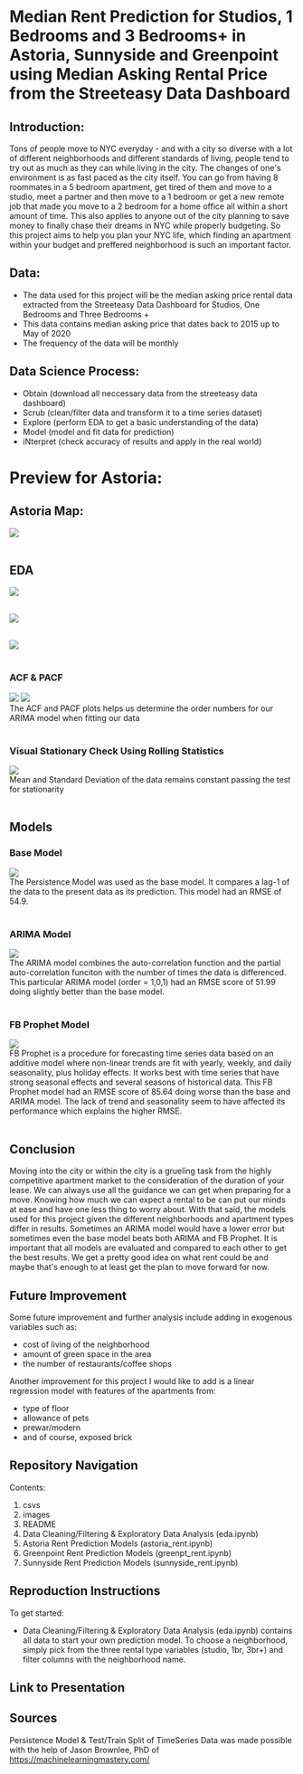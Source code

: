 # Median Rent Prediction for Studios, 1 Bedrooms and 3 Bedrooms+ in Astoria, Sunnyside and Greenpoint using Median Asking Rental Price from the Streeteasy Data Dashboard 

## Introduction:

Tons of people move to NYC everyday - and with a city so diverse with a lot of different neighborhoods and different standards of living, people tend to try out as much as they can while living in the city. The changes of one's environment is as fast paced as the city itself. You can go from having 8 roommates in a 5 bedroom apartment, get tired of them and move to a studio, meet a partner and then move to a 1 bedroom or get a new remote job that made you move to a 2 bedroom for a home office all within a short amount of time. This also applies to anyone out of the city planning to save money to finally chase their dreams in NYC while properly budgeting. So this project aims to help you plan your NYC life, which finding an apartment within your budget and preffered neighborhood is such an important factor.

## Data:

- The data used for this project will be the median asking price rental data extracted from the Streeteasy Data Dashboard for Studios, One Bedrooms and Three Bedrooms +
- This data contains median asking price that dates back to 2015 up to May of 2020
- The frequency of the data will be monthly

## Data Science Process:

- Obtain (download all neccessary data from the streeteasy data dashboard)
- Scrub (clean/filter data and transform it to a time series dataset)
- Explore (perform EDA to get a basic understanding of the data)
- Model (model and fit data for prediction)
- iNterpret (check accuracy of results and apply in the real world)

# Preview for Astoria:
## Astoria Map:
![](/images/astoria.png)
<br />
<br />
## EDA 

![](/images/studios.png)
<br />
<br />


![](/images/1br.png)
<br />
<br />


![](/images/3br.png)
<br />
<br />


### ACF & PACF
![](/images/acf.png)
![](/images/pacf.png)
<br />
The ACF and PACF plots helps us determine the order numbers for our ARIMA model when fitting our data
<br />
<br />


### Visual Stationary Check Using Rolling Statistics
![](/images/rollingstudio.png)
<br />
Mean and Standard Deviation of the data remains constant passing the test for stationarity
<br />
<br />

## Models
### Base Model
![](/images/base.png)
<br />
The Persistence Model was used as the base model. It compares a lag-1 of the data to the present data as its prediction. This model had an RMSE of 54.9.
<br />
<br />


### ARIMA Model
![](/images/arima.png)
<br />
The ARIMA model combines the auto-correlation function and the partial auto-correlation funciton with the number of times the data is differenced. This particular ARIMA model (order = 1,0,1) had an RMSE score of 51.99 doing slightly better than the base model. 
<br />
<br />


### FB Prophet Model
![](/images/fb.png)
<br />
FB Prophet is a procedure for forecasting time series data based on an additive model where non-linear trends are fit with yearly, weekly, and daily seasonality, plus holiday effects. It works best with time series that have strong seasonal effects and several seasons of historical data. This FB Prophet model had an RMSE score of 85.64 doing worse than the base and ARIMA model. The lack of trend and seasonality seem to have affected its performance which explains the higher RMSE. 
<br />
<br />



## Conclusion
Moving into the city or within the city is a grueling task from the highly competitive apartment market to the consideration of the duration of your lease. We can always use all the guidance we can get when preparing for a move. Knowing how much we can expect a rental to be can put our minds at ease and have one less thing to worry about. With that said, the models used for this project given the different neighborhoods and apartment types differ in results. Sometimes an ARIMA model would have a lower error but sometimes even the base model beats both ARIMA and FB Prophet. It is important that all models are evaluated and compared to each other to get the best results. We get a pretty good idea on what rent could be and maybe that's enough to at least get the plan to move forward for now.  
## Future Improvement
Some future improvement and further analysis include adding in exogenous variables such as:
- cost of living of the neighborhood 
- amount of green space in the area 
- the number of restaurants/coffee shops 

Another improvement for this project I would like to add is a linear regression model with features of the apartments from:
- type of floor
- allowance of pets
- prewar/modern
- and of course, exposed brick

## Repository Navigation
Contents:
1. csvs
2. images
3. README
4. Data Cleaning/Filtering & Exploratory Data Analysis (eda.ipynb)
5. Astoria Rent Prediction Models (astoria_rent.ipynb)
6. Greenpoint Rent Prediction Models (greenpt_rent.ipynb)
7. Sunnyside Rent Prediction Models (sunnyside_rent.ipynb)

## Reproduction Instructions

To get started:
 - Data Cleaning/Filtering & Exploratory Data Analysis (eda.ipynb) contains all data to start your own prediction model. To choose a neighborhood, simply pick from the three rental type variables (studio, 1br, 3br+) and filter columns with the neighborhood name.

## Link to Presentation

## Sources
Persistence Model & Test/Train Split of TimeSeries Data was made possible with the help of Jason Brownlee, PhD of https://machinelearningmastery.com/
